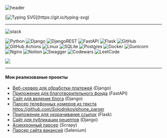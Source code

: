 ![header](https://capsule-render.vercel.app/api?type=Waving&color=20B2AA&height=200&section=header&text=Alexander%20Solodnikov&fontSize=40&animation=twinkling&fontColor=FFFFFF)

[![Typing SVG](https://readme-typing-svg.herokuapp.com?font=Fira+Code&pause=1000&color=FFFFFF&width=500&lines=Hellow%2C+I+am+Alexander+Solodnikov.;I+am+a+Python+Developer.)](https://git.io/typing-svg)


___

![stack](https://capsule-render.vercel.app/api?type=transparent&color=40E0D0&height=50&text=Stack&fontSize=30&fontColor=FFFFFF&fontAlign=5)
<!-- Стек -->
![Python](https://img.shields.io/badge/python-3670A0?style=for-the-badge&logo=python&logoColor=ffdd54)
![Django](https://img.shields.io/badge/django-%23092E20.svg?style=for-the-badge&logo=django&logoColor=white)
![DjangoREST](https://img.shields.io/badge/DJANGO-REST-ff1709?style=for-the-badge&logo=django&logoColor=white&color=ff1709&labelColor=gray)
![FastAPI](https://img.shields.io/badge/FastAPI-005571?style=for-the-badge&logo=fastapi)
![Flask](https://img.shields.io/badge/flask-%23000.svg?style=for-the-badge&logo=flask&logoColor=white)
![GitHub](https://img.shields.io/badge/github-%23121011.svg?style=for-the-badge&logo=github&logoColor=white)
![GitHub Actions](https://img.shields.io/badge/github%20actions-%232671E5.svg?style=for-the-badge&logo=githubactions&logoColor=white)
![Linux](https://img.shields.io/badge/Linux-FCC624?style=for-the-badge&logo=linux&logoColor=black)
![SQLite](https://img.shields.io/badge/sqlite-%2307405e.svg?style=for-the-badge&logo=sqlite&logoColor=white)
![Postgres](https://img.shields.io/badge/postgres-%23316192.svg?style=for-the-badge&logo=postgresql&logoColor=white)
![Docker](https://img.shields.io/badge/docker-%230db7ed.svg?style=for-the-badge&logo=docker&logoColor=white)
![Gunicorn](https://img.shields.io/badge/gunicorn-%298729.svg?style=for-the-badge&logo=gunicorn&logoColor=white)
![Nginx](https://img.shields.io/badge/nginx-%23009639.svg?style=for-the-badge&logo=nginx&logoColor=white)
![Notion](https://img.shields.io/badge/Notion-%23000000.svg?style=for-the-badge&logo=notion&logoColor=white)
![Swagger](https://img.shields.io/badge/-Swagger-%23Clojure?style=for-the-badge&logo=swagger&logoColor=white)
![Codewars](https://img.shields.io/badge/Codewars-B1361E?style=for-the-badge&logo=codewars&logoColor=grey)
![LeetCode](https://img.shields.io/badge/LeetCode-000000?style=for-the-badge&logo=LeetCode&logoColor=#d16c06)

<img src="https://www.codewars.com/users/Solodnikov/badges/small"/>

---
#### Мои реализованые проекты
* [Веб-сервер для обработки платежей](https://github.com/Solodnikov/payment_app) (Django)
* [Приложение для благотворительного фонда](https://github.com/Solodnikov/charity_fund) (FastAPI)
* [Сайт для ведения блога](https://github.com/Solodnikov/blog)
 (Django)
* [Парсер телефонных номеров из текста](https://github.com/Solodnikov/phone_parser)
 https://github.com/Solodnikov/phone_parser
* [Приложение для укорачивания ссылок](https://github.com/Solodnikov/url_shortener) (Flask)
* [Cайт для публикации рецептов](https://github.com/Solodnikov/foodgram-project-react) (Django)
* [Асинхронный парсер](https://github.com/Solodnikov/scrapy_parser_pep) (Scrapy)
* [Парсер сайта вакансий](https://github.com/Solodnikov/selenium_parser) (Selenium)

